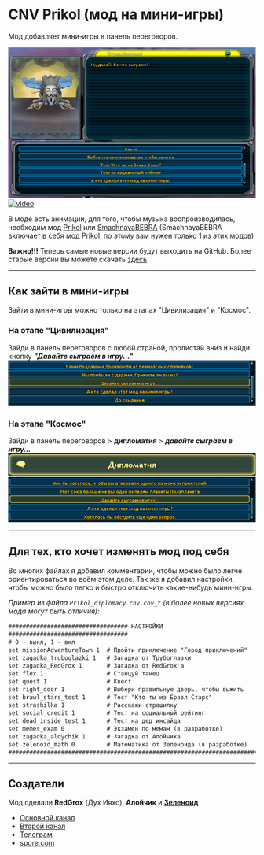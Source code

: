 # CNV Prikol (мод на мини-игры)

Мод добавляет мини-игры в панель переговоров.

![CNV_Prikol](CNV_Prikol.png "Главное меню мода")
[![video](https://i.ytimg.com/vi/RqXKcPD1Qsc/hqdefault.jpg?sqp=-oaymwEcCPYBEIoBSFXyq4qpAw4IARUAAIhCGAFwAcABBg==&rs=AOn4CLDag9FJ2hAImwiv9Pp3cM9tXxCNfQ "Видео")](https://www.youtube.com/watch?v=RqXKcPD1Qsc)

В моде есть анимации, для того, чтобы музыка воспроизводилась, необходим мод [Prikol](https://www.youtube.com/watch?v=O9_V5AUnSss) или [SmachnayaBEBRA](https://www.youtube.com/watch?v=LRsF8qaEPvQ) (SmachnayaBEBRA включает в себя мод Prikol, по этому вам нужен только 1 из этих модов)

**Важно!!!** Теперь самые новые версии будут выходить на GitHub. Более старые версии вы можете скачать [здесь](https://drive.google.com/file/d/1Jueer9JDW9NOQGzRTtiITEalzLtmc-YC/view?usp=sharing).
___

## Как зайти в мини-игры

Зайти в мини-игры можно только на этапах "Цивилизация" и "Космос".

### На этапе "Цивилизация"

Зайди в панель переговоров с любой страной, пролистай вниз и найди кнопку ***"Давайте сыграем в игру..."***
![Civilization](Civilization.png)

### На этапе "Космос"

Зайди в панель переговоров > **дипломатия** > ***давайте сыграем в игру...***
![Space1](Space1.png)
![Space2](Space2.png)

___

## Для тех, кто хочет изменять мод под себя

Во многих файлах я добавил комментарии, чтобы можно было легче ориентироваться во всём этом деле. Так же я добавил настройки, чтобы можно было легко и быстро отключить какие-нибудь мини-игры.

*Пример из файла `Prikol_diplomacy.cnv.cnv_t` (в более новых версиях мода могут быть отличия):*

```
################################## НАСТРОЙКИ ##################################
# 0 - выкл, 1 - вкл
set missionAdventureTown 1  # Пройти приключение "Город приключений"
set zagadka_truboglazki 1   # Загадка от Трубоглазки
set zagadka_RedGrox 1       # Загадка от RedGrox'а
set flex 1                  # Станцуй танец
set quest 1                 # Квест
set right_door 1            # Выбери правильную дверь, чтобы выжить
set brawl_stars_test 1      # Тест "Кто ты из Бравл Старс"
set strashilka 1            # Расскажи страшилку
set social_credit 1         # Тест на социальный рейтинг
set dead_inside_test 1      # Тест на дед инсайда
set memes_exam 0            # Экзамен по мемам (в разработке)
set zagadka_aloychik 1      # Загадка от Алойчика
set zelenoid_math 0         # Математика от Зеленоида (в разработке)
###############################################################################
```

___

## Создатели

Мод сделали **RedGrox** (Дух Ияхо), **Алойчик** и [**Зеленоид**](https://www.youtube.com/channel/UCbJcB6MJciYAmjKKHpkgydA)

* [Основной канал](https://www.youtube.com/c/ДухИяхо)
* [Второй канал](https://www.youtube.com/c/КрутойДухИяхо2013)
* [Телеграм](https://t.me/SporeRedGroxMods)
* [spore.com](http://www.spore.com/view/myspore/RedGrox)
